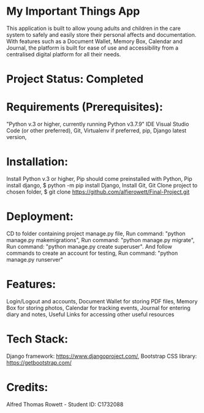 # My Important Things App

This application is built to allow young adults and children in the care system to safely and easily store their personal affects and documentation. With features such as a Document Wallet, Memory Box, Calendar and Journal, the platform is built for ease of use and accessibility from a centralised digital platform for all their needs.

# Project Status: Completed

# Requirements (Prerequisites):
 "Python v.3 or higher, currently running Python v3.7.9"
 IDE Visual Studio Code (or other preferred),
 Git,
 Virtualenv if preferred,
 pip,
 Django latest version,

# Installation:
 Install Python v.3 or higher,
 Pip should come preinstalled with Python,
 Pip install django, $ python -m pip install Django,
 Install Git,
 Git Clone project to chosen folder, $ git clone https://github.com/alfierowett/Final-Project.git

# Deployment:
CD to folder containing project manage.py file,
Run command: "python manage.py makemigrations",
Run command: "python manage.py migrate",
Run command: "python manage.py create superuser".
And follow commands to create an account for testing,
Run command: "python manage.py runserver"

# Features:
 Login/Logout and accounts,
 Document Wallet for storing PDF files,
 Memory Box for storing photos,
 Calendar for tracking events,
 Journal for entering diary and notes,
 Useful Links for accessing other useful resources

 # Tech Stack:
 Django framework: https://www.djangoproject.com/,
 Bootstrap CSS library: https://getbootstrap.com/

 # Credits:
Alfred Thomas Rowett - Student ID: C1732088


